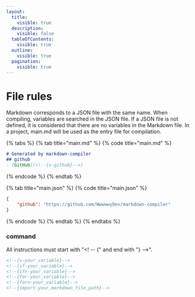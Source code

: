 ```yaml
---
layout:
  title:
    visible: true
  description:
    visible: false
  tableOfContents:
    visible: true
  outline:
    visible: true
  pagination:
    visible: true
---
```


# File rules

Markdown corresponds to a JSON file with the same name. When compiling, variables are searched in the JSON file. If a JSON file is not defined, it is considered that there are no variables in the Markdown file. In a project, main.md will be used as the entry file for compilation.

{% tabs %}
{% tab title="main.md" %}
{% code title="main.md" %}
```markdown
# Generated by markdown-compiler
## github
- [GitHub](<!--{v-github}-->)
```
{% endcode %}
{% endtab %}

{% tab title="main.json" %}
{% code title="main.json" %}
```json
{
    "github": "https://github.com/WwwwwyDev/markdown-compiler"
}
```
{% endcode %}
{% endtab %}
{% endtabs %}

### command

All instructions must start with "\<! -- {" and end with "} -->".

```markdown
<!--{v-your_variable}-->
<!--{if-your_variable}-->
<!--{ifn-your_variable}-->
<!--{for-your_variable}-->
<!--{forn-your_variable}-->
<!--{import-your_markdown_file_path}-->
```
